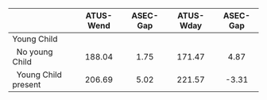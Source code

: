
|                      |    ATUS-Wend |     ASEC-Gap |    ATUS-Wday |     ASEC-Gap |
| -------------------- | :----------: | :----------: | :----------: | :----------: |
| Young Child          |              |              |              |              |
| &nbsp;&nbsp;No young Child |       188.04 |         1.75 |       171.47 |         4.87 |
| &nbsp;&nbsp;Young Child present |       206.69 |         5.02 |       221.57 |        -3.31 |

